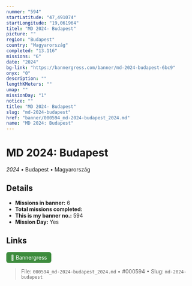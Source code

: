 ```yaml
---
nummer: "594"
startLatitude: "47,491074"
startLongitude: "19,061964"
titel: "MD 2024- Budapest"
picture: ""
region: "Budapest"
country: "Magyarország"
completed: "13.116"
missions: "6"
date: "2024"
bg-link: "https://bannergress.com/banner/md-2024-budapest-6bc9"
onyx: "0"
description: ""
lengthKMeters: ""
umap: ""
missionDay: "1"
notice: ""
title: "MD 2024- Budapest"
slug: "md-2024-budapest"
href: "banner/000594_md-2024-budapest_2024.md"
name: "MD 2024: Budapest"
---
```

# MD 2024: Budapest

*2024* • Budapest • Magyarország





## Details

- **Missions in banner:** 6
- **Total missions completed:** 
- **This is my banner no.:** 594
- **Mission Day:** Yes




## Links
<a href="https://bannergress.com/banner/md-2024-budapest-6bc9" target="_blank" style="display:inline-block;margin-right:8px;padding:6px 12px;background:#3c8b3c;color:#fff;text-decoration:none;border-radius:6px;">🔗 Bannergress</a>



> File: `000594_md-2024-budapest_2024.md` • #000594 • Slug: `md-2024-budapest`
